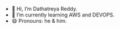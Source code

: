 - 👋 Hi, I’m Dathatreya Reddy.
- 🌱 I’m currently learning AWS and DEVOPS.
- 😄 Pronouns: he & him.

<!---
dathatreya-reddy/dathatreya-reddy is a ✨ special ✨ repository because its `README.md` (this file) appears on your GitHub profile.
You can click the Preview link to take a look at your changes.
--->
